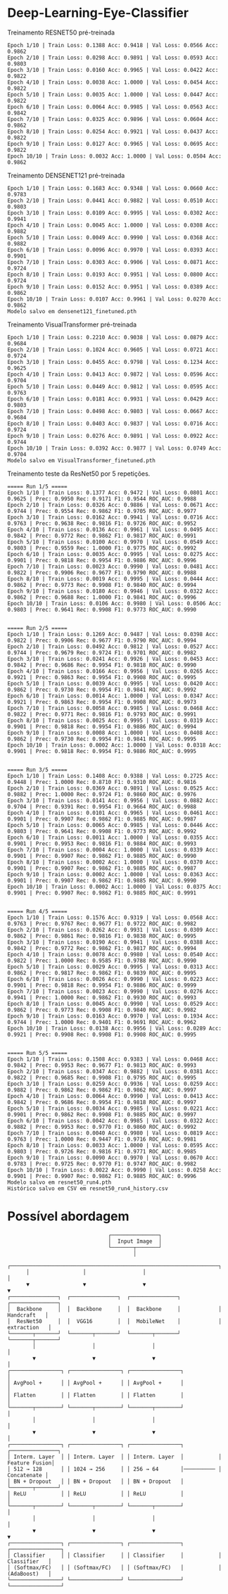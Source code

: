 # Deep-Learning-Eye-Classifier


Treinamento RESNET50 pré-treinada

```
Epoch 1/10 | Train Loss: 0.1388 Acc: 0.9418 | Val Loss: 0.0566 Acc: 0.9862
Epoch 2/10 | Train Loss: 0.0298 Acc: 0.9891 | Val Loss: 0.0593 Acc: 0.9803
Epoch 3/10 | Train Loss: 0.0160 Acc: 0.9965 | Val Loss: 0.0422 Acc: 0.9822
Epoch 4/10 | Train Loss: 0.0038 Acc: 1.0000 | Val Loss: 0.0454 Acc: 0.9822
Epoch 5/10 | Train Loss: 0.0035 Acc: 1.0000 | Val Loss: 0.0447 Acc: 0.9822
Epoch 6/10 | Train Loss: 0.0064 Acc: 0.9985 | Val Loss: 0.0563 Acc: 0.9842
Epoch 7/10 | Train Loss: 0.0325 Acc: 0.9896 | Val Loss: 0.0604 Acc: 0.9862
Epoch 8/10 | Train Loss: 0.0254 Acc: 0.9921 | Val Loss: 0.0437 Acc: 0.9822
Epoch 9/10 | Train Loss: 0.0127 Acc: 0.9965 | Val Loss: 0.0695 Acc: 0.9822
Epoch 10/10 | Train Loss: 0.0032 Acc: 1.0000 | Val Loss: 0.0504 Acc: 0.9862
```

Treinamento DENSENET121 pré-treinada

```
Epoch 1/10 | Train Loss: 0.1683 Acc: 0.9348 | Val Loss: 0.0660 Acc: 0.9783
Epoch 2/10 | Train Loss: 0.0441 Acc: 0.9882 | Val Loss: 0.0510 Acc: 0.9803
Epoch 3/10 | Train Loss: 0.0109 Acc: 0.9995 | Val Loss: 0.0302 Acc: 0.9941
Epoch 4/10 | Train Loss: 0.0045 Acc: 1.0000 | Val Loss: 0.0308 Acc: 0.9882
Epoch 5/10 | Train Loss: 0.0049 Acc: 0.9990 | Val Loss: 0.0368 Acc: 0.9882
Epoch 6/10 | Train Loss: 0.0096 Acc: 0.9970 | Val Loss: 0.0393 Acc: 0.9901
Epoch 7/10 | Train Loss: 0.0303 Acc: 0.9906 | Val Loss: 0.0871 Acc: 0.9724
Epoch 8/10 | Train Loss: 0.0193 Acc: 0.9951 | Val Loss: 0.0800 Acc: 0.9724
Epoch 9/10 | Train Loss: 0.0152 Acc: 0.9951 | Val Loss: 0.0389 Acc: 0.9862
Epoch 10/10 | Train Loss: 0.0107 Acc: 0.9961 | Val Loss: 0.0270 Acc: 0.9862
Modelo salvo em densenet121_finetuned.pth
```

Treinamento VisualTransformer pré-treinada

```
Epoch 1/10 | Train Loss: 0.2210 Acc: 0.9038 | Val Loss: 0.0879 Acc: 0.9684
Epoch 2/10 | Train Loss: 0.1024 Acc: 0.9605 | Val Loss: 0.0721 Acc: 0.9724
Epoch 3/10 | Train Loss: 0.0455 Acc: 0.9798 | Val Loss: 0.1234 Acc: 0.9625
Epoch 4/10 | Train Loss: 0.0413 Acc: 0.9872 | Val Loss: 0.0596 Acc: 0.9704
Epoch 5/10 | Train Loss: 0.0449 Acc: 0.9812 | Val Loss: 0.0595 Acc: 0.9763
Epoch 6/10 | Train Loss: 0.0181 Acc: 0.9931 | Val Loss: 0.0429 Acc: 0.9803
Epoch 7/10 | Train Loss: 0.0498 Acc: 0.9803 | Val Loss: 0.0667 Acc: 0.9684
Epoch 8/10 | Train Loss: 0.0403 Acc: 0.9837 | Val Loss: 0.0716 Acc: 0.9724
Epoch 9/10 | Train Loss: 0.0276 Acc: 0.9891 | Val Loss: 0.0922 Acc: 0.9744
Epoch 10/10 | Train Loss: 0.0392 Acc: 0.9877 | Val Loss: 0.0749 Acc: 0.9704
Modelo salvo em VisualTransformer_finetuned.pth
```



Treinamento teste da ResNet50 por 5 repetições.

```
===== Run 1/5 =====
Epoch 1/10 | Train Loss: 0.1377 Acc: 0.9472 | Val Loss: 0.0801 Acc: 0.9625 | Prec: 0.9950 Rec: 0.9171 F1: 0.9544 ROC_AUC: 0.9988
Epoch 2/10 | Train Loss: 0.0326 Acc: 0.9886 | Val Loss: 0.0671 Acc: 0.9744 | Prec: 0.9554 Rec: 0.9862 F1: 0.9705 ROC_AUC: 0.9977
Epoch 3/10 | Train Loss: 0.0162 Acc: 0.9941 | Val Loss: 0.0716 Acc: 0.9763 | Prec: 0.9638 Rec: 0.9816 F1: 0.9726 ROC_AUC: 0.9952
Epoch 4/10 | Train Loss: 0.0136 Acc: 0.9961 | Val Loss: 0.0495 Acc: 0.9842 | Prec: 0.9772 Rec: 0.9862 F1: 0.9817 ROC_AUC: 0.9991
Epoch 5/10 | Train Loss: 0.0100 Acc: 0.9970 | Val Loss: 0.0549 Acc: 0.9803 | Prec: 0.9559 Rec: 1.0000 F1: 0.9775 ROC_AUC: 0.9992
Epoch 6/10 | Train Loss: 0.0035 Acc: 0.9995 | Val Loss: 0.0275 Acc: 0.9901 | Prec: 0.9818 Rec: 0.9954 F1: 0.9886 ROC_AUC: 0.9996
Epoch 7/10 | Train Loss: 0.0023 Acc: 0.9990 | Val Loss: 0.0481 Acc: 0.9822 | Prec: 0.9906 Rec: 0.9677 F1: 0.9790 ROC_AUC: 0.9988
Epoch 8/10 | Train Loss: 0.0019 Acc: 0.9995 | Val Loss: 0.0444 Acc: 0.9862 | Prec: 0.9773 Rec: 0.9908 F1: 0.9840 ROC_AUC: 0.9994
Epoch 9/10 | Train Loss: 0.0180 Acc: 0.9946 | Val Loss: 0.0322 Acc: 0.9862 | Prec: 0.9688 Rec: 1.0000 F1: 0.9841 ROC_AUC: 0.9996
Epoch 10/10 | Train Loss: 0.0106 Acc: 0.9980 | Val Loss: 0.0506 Acc: 0.9803 | Prec: 0.9641 Rec: 0.9908 F1: 0.9773 ROC_AUC: 0.9990


===== Run 2/5 =====
Epoch 1/10 | Train Loss: 0.1269 Acc: 0.9487 | Val Loss: 0.0398 Acc: 0.9822 | Prec: 0.9906 Rec: 0.9677 F1: 0.9790 ROC_AUC: 0.9994
Epoch 2/10 | Train Loss: 0.0492 Acc: 0.9812 | Val Loss: 0.0527 Acc: 0.9744 | Prec: 0.9679 Rec: 0.9724 F1: 0.9701 ROC_AUC: 0.9982
Epoch 3/10 | Train Loss: 0.0241 Acc: 0.9926 | Val Loss: 0.0453 Acc: 0.9842 | Prec: 0.9686 Rec: 0.9954 F1: 0.9818 ROC_AUC: 0.9990
Epoch 4/10 | Train Loss: 0.0166 Acc: 0.9956 | Val Loss: 0.0265 Acc: 0.9921 | Prec: 0.9863 Rec: 0.9954 F1: 0.9908 ROC_AUC: 0.9995
Epoch 5/10 | Train Loss: 0.0039 Acc: 0.9995 | Val Loss: 0.0420 Acc: 0.9862 | Prec: 0.9730 Rec: 0.9954 F1: 0.9841 ROC_AUC: 0.9992
Epoch 6/10 | Train Loss: 0.0014 Acc: 1.0000 | Val Loss: 0.0347 Acc: 0.9921 | Prec: 0.9863 Rec: 0.9954 F1: 0.9908 ROC_AUC: 0.9973
Epoch 7/10 | Train Loss: 0.0058 Acc: 0.9985 | Val Loss: 0.0468 Acc: 0.9822 | Prec: 0.9771 Rec: 0.9816 F1: 0.9793 ROC_AUC: 0.9991
Epoch 8/10 | Train Loss: 0.0025 Acc: 0.9995 | Val Loss: 0.0319 Acc: 0.9901 | Prec: 0.9818 Rec: 0.9954 F1: 0.9886 ROC_AUC: 0.9994
Epoch 9/10 | Train Loss: 0.0008 Acc: 1.0000 | Val Loss: 0.0408 Acc: 0.9862 | Prec: 0.9730 Rec: 0.9954 F1: 0.9841 ROC_AUC: 0.9995
Epoch 10/10 | Train Loss: 0.0002 Acc: 1.0000 | Val Loss: 0.0318 Acc: 0.9901 | Prec: 0.9818 Rec: 0.9954 F1: 0.9886 ROC_AUC: 0.9995


===== Run 3/5 =====
Epoch 1/10 | Train Loss: 0.1408 Acc: 0.9388 | Val Loss: 0.2725 Acc: 0.9448 | Prec: 1.0000 Rec: 0.8710 F1: 0.9310 ROC_AUC: 0.9816
Epoch 2/10 | Train Loss: 0.0369 Acc: 0.9891 | Val Loss: 0.0525 Acc: 0.9882 | Prec: 1.0000 Rec: 0.9724 F1: 0.9860 ROC_AUC: 0.9976
Epoch 3/10 | Train Loss: 0.0141 Acc: 0.9956 | Val Loss: 0.0882 Acc: 0.9704 | Prec: 0.9391 Rec: 0.9954 F1: 0.9664 ROC_AUC: 0.9988
Epoch 4/10 | Train Loss: 0.0101 Acc: 0.9965 | Val Loss: 0.0461 Acc: 0.9901 | Prec: 0.9907 Rec: 0.9862 F1: 0.9885 ROC_AUC: 0.9987
Epoch 5/10 | Train Loss: 0.0065 Acc: 0.9985 | Val Loss: 0.0446 Acc: 0.9803 | Prec: 0.9641 Rec: 0.9908 F1: 0.9773 ROC_AUC: 0.9992
Epoch 6/10 | Train Loss: 0.0011 Acc: 1.0000 | Val Loss: 0.0355 Acc: 0.9901 | Prec: 0.9953 Rec: 0.9816 F1: 0.9884 ROC_AUC: 0.9993
Epoch 7/10 | Train Loss: 0.0004 Acc: 1.0000 | Val Loss: 0.0339 Acc: 0.9901 | Prec: 0.9907 Rec: 0.9862 F1: 0.9885 ROC_AUC: 0.9990
Epoch 8/10 | Train Loss: 0.0002 Acc: 1.0000 | Val Loss: 0.0370 Acc: 0.9901 | Prec: 0.9907 Rec: 0.9862 F1: 0.9885 ROC_AUC: 0.9987
Epoch 9/10 | Train Loss: 0.0002 Acc: 1.0000 | Val Loss: 0.0363 Acc: 0.9901 | Prec: 0.9907 Rec: 0.9862 F1: 0.9885 ROC_AUC: 0.9990
Epoch 10/10 | Train Loss: 0.0002 Acc: 1.0000 | Val Loss: 0.0375 Acc: 0.9901 | Prec: 0.9907 Rec: 0.9862 F1: 0.9885 ROC_AUC: 0.9991


===== Run 4/5 =====
Epoch 1/10 | Train Loss: 0.1576 Acc: 0.9319 | Val Loss: 0.0568 Acc: 0.9763 | Prec: 0.9767 Rec: 0.9677 F1: 0.9722 ROC_AUC: 0.9982
Epoch 2/10 | Train Loss: 0.0262 Acc: 0.9931 | Val Loss: 0.0309 Acc: 0.9862 | Prec: 0.9861 Rec: 0.9816 F1: 0.9838 ROC_AUC: 0.9995
Epoch 3/10 | Train Loss: 0.0190 Acc: 0.9941 | Val Loss: 0.0388 Acc: 0.9842 | Prec: 0.9772 Rec: 0.9862 F1: 0.9817 ROC_AUC: 0.9994
Epoch 4/10 | Train Loss: 0.0078 Acc: 0.9980 | Val Loss: 0.0540 Acc: 0.9822 | Prec: 1.0000 Rec: 0.9585 F1: 0.9788 ROC_AUC: 0.9990
Epoch 5/10 | Train Loss: 0.0029 Acc: 0.9995 | Val Loss: 0.0313 Acc: 0.9862 | Prec: 0.9817 Rec: 0.9862 F1: 0.9839 ROC_AUC: 0.9995
Epoch 6/10 | Train Loss: 0.0026 Acc: 0.9990 | Val Loss: 0.0223 Acc: 0.9901 | Prec: 0.9818 Rec: 0.9954 F1: 0.9886 ROC_AUC: 0.9999
Epoch 7/10 | Train Loss: 0.0023 Acc: 0.9990 | Val Loss: 0.0276 Acc: 0.9941 | Prec: 1.0000 Rec: 0.9862 F1: 0.9930 ROC_AUC: 0.9993
Epoch 8/10 | Train Loss: 0.0045 Acc: 0.9990 | Val Loss: 0.0529 Acc: 0.9862 | Prec: 0.9773 Rec: 0.9908 F1: 0.9840 ROC_AUC: 0.9982
Epoch 9/10 | Train Loss: 0.0163 Acc: 0.9970 | Val Loss: 0.1934 Acc: 0.9744 | Prec: 1.0000 Rec: 0.9401 F1: 0.9691 ROC_AUC: 0.9962
Epoch 10/10 | Train Loss: 0.0138 Acc: 0.9956 | Val Loss: 0.0289 Acc: 0.9921 | Prec: 0.9908 Rec: 0.9908 F1: 0.9908 ROC_AUC: 0.9995


===== Run 5/5 =====
Epoch 1/10 | Train Loss: 0.1508 Acc: 0.9383 | Val Loss: 0.0468 Acc: 0.9842 | Prec: 0.9953 Rec: 0.9677 F1: 0.9813 ROC_AUC: 0.9993
Epoch 2/10 | Train Loss: 0.0347 Acc: 0.9882 | Val Loss: 0.0381 Acc: 0.9822 | Prec: 0.9685 Rec: 0.9908 F1: 0.9795 ROC_AUC: 0.9995
Epoch 3/10 | Train Loss: 0.0259 Acc: 0.9936 | Val Loss: 0.0259 Acc: 0.9882 | Prec: 0.9862 Rec: 0.9862 F1: 0.9862 ROC_AUC: 0.9997
Epoch 4/10 | Train Loss: 0.0064 Acc: 0.9990 | Val Loss: 0.0413 Acc: 0.9842 | Prec: 0.9686 Rec: 0.9954 F1: 0.9818 ROC_AUC: 0.9997
Epoch 5/10 | Train Loss: 0.0034 Acc: 0.9985 | Val Loss: 0.0221 Acc: 0.9901 | Prec: 0.9862 Rec: 0.9908 F1: 0.9885 ROC_AUC: 0.9997
Epoch 6/10 | Train Loss: 0.0042 Acc: 0.9985 | Val Loss: 0.0322 Acc: 0.9882 | Prec: 0.9953 Rec: 0.9770 F1: 0.9860 ROC_AUC: 0.9992
Epoch 7/10 | Train Loss: 0.0040 Acc: 0.9980 | Val Loss: 0.0819 Acc: 0.9763 | Prec: 1.0000 Rec: 0.9447 F1: 0.9716 ROC_AUC: 0.9981
Epoch 8/10 | Train Loss: 0.0033 Acc: 1.0000 | Val Loss: 0.0595 Acc: 0.9803 | Prec: 0.9726 Rec: 0.9816 F1: 0.9771 ROC_AUC: 0.9985
Epoch 9/10 | Train Loss: 0.0090 Acc: 0.9970 | Val Loss: 0.0670 Acc: 0.9783 | Prec: 0.9725 Rec: 0.9770 F1: 0.9747 ROC_AUC: 0.9982
Epoch 10/10 | Train Loss: 0.0022 Acc: 0.9990 | Val Loss: 0.0258 Acc: 0.9901 | Prec: 0.9907 Rec: 0.9862 F1: 0.9885 ROC_AUC: 0.9996
Modelo salvo em resnet50_run4.pth
Histórico salvo em CSV em resnet50_run4_history.csv
```

# Possível abordagem


                                    ┌───────────────┐
                                    │  Input Image  │
                                    └───────┬───────┘
                                            │
          ┌──────────────────────────────────────────────────────────────────┐
          │                 │                  │                             │              
          ▼                 ▼                  ▼                             ▼
    ┌───────────────┐  ┌───────────────┐  ┌───────────────┐            ┌───────────────┐    
    │  Backbone     │  │  Backbone     │  │  Backbone     │            │   Handcraft   │        
    │  ResNet50     │  │  VGG16        │  │  MobileNet    │            │  extraction   │
    └───────┬───────┘  └───────┬───────┘  └───────┬───────┘            └───────┬───────┘
            │                  │                  │                            │
            ▼                  ▼                  ▼                            │  
    ┌────────────────┐ ┌────────────────┐ ┌────────────────┐                   │
    │ AvgPool +      │ │ AvgPool +      │ │ AvgPool +      │                   │  
    │ Flatten        │ │ Flatten        │ │ Flatten        │                   │  
    └───────┬────────┘ └───────┬────────┘ └───────┬────────┘                   │  
            │                  │                  │                            │  
            ▼                  ▼                  ▼                            │  
    ┌────────────────┐ ┌────────────────┐ ┌────────────────┐           ┌───────────────┐
    │ Interm. Layer  │ │ Interm. Layer  │ │ Interm. Layer  │           │ Feature Fusion│   
    │ 512 → 128      │ │ 1024 → 256     │ │ 256 → 64       │────────── │   Concatenate │
    │ BN + Dropout   │ │ BN + Dropout   │ │ BN + Dropout   │           └───────┬───────┘
    │ ReLU           │ │ ReLU           │ │ ReLU           │                   │ 
    └───────┬────────┘ └───────┬────────┘ └───────┬────────┘                   │ 
            │                  │                  │                            │ 
            ▼                  ▼                  ▼                            ▼ 
    ┌────────────────┐ ┌────────────────┐ ┌────────────────┐           ┌────────────────┐
    │ Classifier     │ │ Classifier     │ │ Classifier     │           │   Classifier   │
    │ (Softmax/FC)   │ │ (Softmax/FC)   │ │ (Softmax/FC)   │           │   (AdaBoost)   │ 
    └────────────────┘ └────────────────┘ └────────────────┘           └────────────────┘




